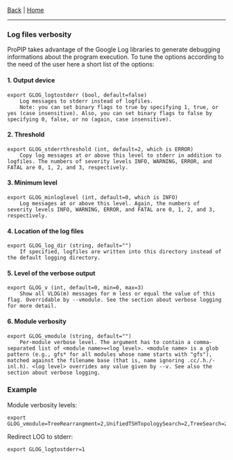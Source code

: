 [Back](./Index.md) | [Home](https://github.com/acg-team/ProPIP/wiki/ProPIP:-Progressive-Multiple-Sequence-Alignment-with-Poisson-Indel-Process.md)

---

### Log files verbosity

ProPIP takes advantage of the Google Log libraries to generate debugging informations about the program execution. To tune the options according to the need of the user here a short list of the options:

#### 1. Output device

    export GLOG_logtostderr (bool, default=false)
        Log messages to stderr instead of logfiles.
        Note: you can set binary flags to true by specifying 1, true, or yes (case insensitive). Also, you can set binary flags to false by specifying 0, false, or no (again, case insensitive).

#### 2. Threshold

    export GLOG_stderrthreshold (int, default=2, which is ERROR)
        Copy log messages at or above this level to stderr in addition to logfiles. The numbers of severity levels INFO, WARNING, ERROR, and FATAL are 0, 1, 2, and 3, respectively.

#### 3. Minimum level

    export GLOG_minloglevel (int, default=0, which is INFO)
        Log messages at or above this level. Again, the numbers of severity levels INFO, WARNING, ERROR, and FATAL are 0, 1, 2, and 3, respectively.

#### 4. Location of the log files

    export GLOG_log_dir (string, default="")
        If specified, logfiles are written into this directory instead of the default logging directory.

#### 5. Level of the verbose output

    export GLOG_v (int, default=0, min=0, max=3)
        Show all VLOG(m) messages for m less or equal the value of this flag. Overridable by --vmodule. See the section about verbose logging for more detail.

#### 6. Module verbosity

    export GLOG_vmodule (string, default="")
        Per-module verbose level. The argument has to contain a comma-separated list of <module name>=<log level>. <module name> is a glob pattern (e.g., gfs* for all modules whose name starts with "gfs"), matched against the filename base (that is, name ignoring .cc/.h./-inl.h). <log level> overrides any value given by --v. See also the section about verbose logging.



### Example

Module verbosity levels:

    export GLOG_vmodule=TreeRearrangment=2,UnifiedTSHTopologySearch=2,TreeSearch=2

Redirect LOG to stderr:
    
    export GLOG_logtostderr=1
